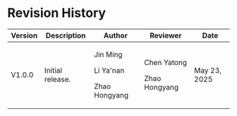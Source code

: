 # Revision History

| Version  | Description      | Author       | Reviewer       | Date          |
|----------|------------------|--------------|----------------|---------------|
| V1.0.0   | Initial release. | <p>Jin Ming</p><p>Li Ya'nan</p><p>Zhao Hongyang</p> | <p>Chen Yatong</p><p>Zhao Hongyang</p>    | May 23, 2025  |
